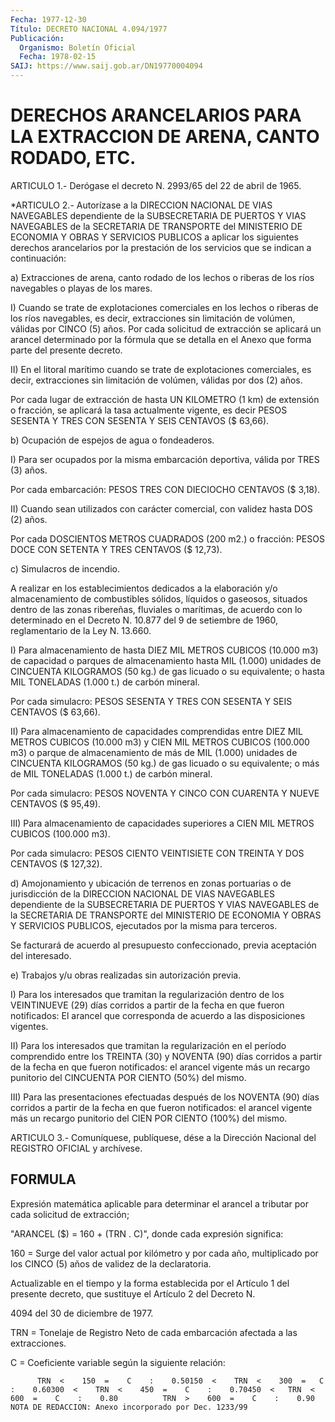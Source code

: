 ```yaml
---
Fecha: 1977-12-30
Título: DECRETO NACIONAL 4.094/1977
Publicación:
  Organismo: Boletín Oficial
  Fecha: 1978-02-15
SAIJ: https://www.saij.gob.ar/DN19770004094
---
```

# DERECHOS ARANCELARIOS PARA LA EXTRACCION DE ARENA, CANTO RODADO, ETC.

<a id="1"></a>
ARTICULO 1.- Derógase el decreto N. 2993/65 del 22 de abril de 1965.

<a id="2"></a>
*ARTICULO 2.- Autorízase a la DIRECCION NACIONAL DE VIAS NAVEGABLES dependiente de la SUBSECRETARIA DE PUERTOS  Y VIAS NAVEGABLES de la SECRETARIA  DE  TRANSPORTE  del MINISTERIO DE ECONOMIA  Y  OBRAS  Y SERVICIOS PUBLICOS a aplicar  los  siguientes derechos arancelarios por la prestación de los servicios que  se  indican a continuación:

a) Extracciones de arena, canto rodado de los  lechos  o riberas de los ríos navegables o playas de los mares.

I)  Cuando  se  trate de explotaciones comerciales en los lechos  o riberas  de  los  ríos   navegables,  es  decir,  extracciones  sin limitación  de  volúmen, válidas  por  CINCO  (5)  años.  Por  cada solicitud de extracción  se  aplicará un arancel determinado por la fórmula que se detalla en el Anexo  que  forma  parte  del presente decreto.

II)  En  el  litoral  marítimo  cuando  se  trate  de explotaciones comerciales,  es  decir,  extracciones  sin limitación de  volúmen, válidas por dos (2) años.

Por  cada  lugar  de extracción de hasta UN  KILOMETRO  (1  km)  de extensión o fracción,  se  aplicará la tasa actualmente vigente, es decir PESOS SESENTA Y TRES CON  SESENTA  Y  SEIS CENTAVOS ($ 63,66).

b) Ocupación de espejos de agua o fondeaderos.

I) Para ser ocupados por la misma embarcación deportiva, válida por TRES (3) años.

Por cada embarcación: PESOS TRES CON DIECIOCHO  CENTAVOS  ($  3,18).

II)  Cuando  sean  utilizados  con  carácter comercial, con validez hasta DOS (2) años.

Por cada DOSCIENTOS METROS CUADRADOS  (200  m2.)  o fracción: PESOS DOCE CON SETENTA Y TRES CENTAVOS ($ 12,73).

c) Simulacros de incendio.

A  realizar en los establecimientos dedicados a la elaboración  y/o almacenamiento   de  combustibles  sólidos,  líquidos  o  gaseosos, situados dentro de  las  zonas ribereñas, fluviales o marítimas, de acuerdo con lo determinado  en  el  Decreto  N. 10.877  del  9  de setiembre de 1960, reglamentario de la Ley N. 13.660.

I) Para almacenamiento de hasta DIEZ MIL METROS CUBICOS (10.000 m3) de capacidad o parques de almacenamiento hasta MIL (1.000) unidades de CINCUENTA KILOGRAMOS (50 kg.) de gas licuado o su equivalente; o hasta MIL TONELADAS (1.000 t.) de carbón mineral.

Por cada simulacro:  PESOS  SESENTA  Y  TRES  CON  SESENTA  Y  SEIS CENTAVOS ($ 63,66).

II)  Para almacenamiento de capacidades comprendidas entre DIEZ MIL METROS CUBICOS (10.000 m3) y CIEN MIL METROS CUBICOS (100.000 m3) o parque  de  almacenamiento  de  más  de  MIL  (1.000)  unidades  de CINCUENTA  KILOGRAMOS  (50  kg.) de gas licuado o su equivalente; o más de MIL TONELADAS (1.000 t.) de carbón mineral.

Por cada simulacro: PESOS NOVENTA  Y  CINCO  CON  CUARENTA  Y NUEVE CENTAVOS ($ 95,49).

III)  Para  almacenamiento  de  capacidades  superiores  a CIEN MIL METROS CUBICOS (100.000 m3).

Por  cada  simulacro:  PESOS  CIENTO VEINTISIETE CON TREINTA Y  DOS CENTAVOS ($ 127,32).

d) Amojonamiento y ubicación de  terrenos  en zonas portuarias o de jurisdicción de la DIRECCION NACIONAL DE VIAS NAVEGABLES dependiente de la SUBSECRETARIA DE PUERTOS Y  VIAS NAVEGABLES de la SECRETARIA  DE  TRANSPORTE  del MINISTERIO DE ECONOMIA  Y  OBRAS  Y SERVICIOS  PUBLICOS,  ejecutados    por   la  misma  para  terceros.

Se  facturará  de  acuerdo  al  presupuesto  confeccionado,  previa aceptación del interesado.

e)  Trabajos  y/u  obras  realizadas  sin  autorización  previa.

I)  Para los interesados que tramitan la regularización  dentro  de los VEINTINUEVE  (29)  días  corridos  a  partir de la fecha en que fueron notificados: El arancel que corresponda  de  acuerdo  a  las disposiciones vigentes.

II)  Para  los  interesados  que  tramitan  la regularización en el período  comprendido  entre los TREINTA (30) y  NOVENTA  (90)  días corridos a partir de la fecha en que fueron notificados: el arancel vigente más un recargo punitorio del CINCUENTA POR CIENTO (50%) del mismo.

III) Para las presentaciones efectuadas después de los NOVENTA (90) días corridos a partir  de  la  fecha en que fueron notificados: el arancel vigente más un recargo punitorio del CIEN POR CIENTO (100%) del mismo.

<a id="3"></a>
ARTICULO  3.-  Comuníquese,  publíquese,  dése  a la Dirección Nacional del REGISTRO OFICIAL y archívese.

## FORMULA

<a id="1"></a>
Expresión matemática aplicable para determinar el arancel a tributar por cada solicitud de extracción;

"ARANCEL ($) = 160 + (TRN . C)", donde cada expresión significa:

160 = Surge del valor actual por kilómetro y por cada año, multiplicado por los CINCO (5) años de validez de la declaratoria.

Actualizable en el tiempo y la forma establecida por el Artículo 1 del presente decreto, que sustituye el Artículo 2 del Decreto N.

4094 del 30 de diciembre de 1977.

TRN = Tonelaje de Registro Neto de cada embarcación afectada a las extracciones.

C = Coeficiente variable según la siguiente relación:

          TRN  <    150  =    C    :    0.50150  <    TRN  <    300  =   C    :    0.60300  <    TRN  <    450  =    C    :    0.70450  <   TRN  <    600  =    C    :    0.80          TRN  >    600  =    C    :    0.90  NOTA DE REDACCION: Anexo incorporado por Dec. 1233/99